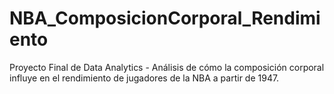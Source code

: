 # NBA_ComposicionCorporal_Rendimiento
Proyecto Final de Data Analytics - Análisis de cómo la composición corporal influye en el rendimiento de jugadores de la NBA a partir de 1947.
